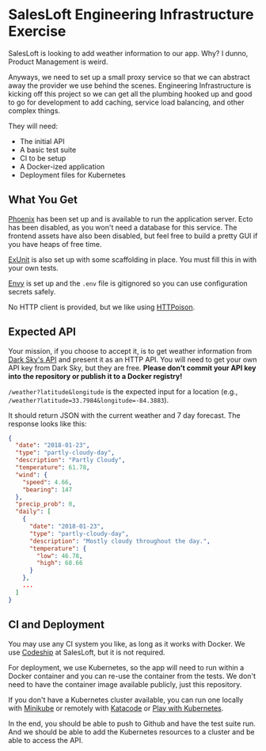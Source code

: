 # SalesLoft Engineering Infrastructure Exercise

SalesLoft is looking to add weather information to our app. Why? I dunno, Product Management is weird. 

Anyways, we need to set up a small proxy service so that we can abstract away the provider we use behind the scenes. Engineering Infrastructure is kicking off this project so we can get all the plumbing hooked up and good to go for development to add caching, service load balancing, and other complex things. 

They will need:
- The initial API
- A basic test suite
- CI to be setup
- A Docker-ized application
- Deployment files for Kubernetes

## What You Get

[Phoenix](https://phoenixframework.org/) has been set up and is available to run the application server. Ecto has been disabled, as you won't need a database for this service. The frontend assets have also been disabled, but feel free to build a pretty GUI if you have heaps of free time.

[ExUnit](https://hexdocs.pm/ex_unit/) is also set up with some scaffolding in place. You must fill this in with your own tests.

[Envy](https://github.com/BlakeWilliams/envy) is set up and the `.env` file is gitignored so you can use configuration secrets safely.

No HTTP client is provided, but we like using [HTTPoison](https://github.com/edgurgel/httpoison).

## Expected API

Your mission, if you choose to accept it, is to get weather information from [Dark Sky's API](https://darksky.net/dev) and present it as an HTTP API. You will need to get your own API key from Dark Sky, but they are free. **Please don't commit your API key into the repository or publish it to a Docker registry!**

`/weather?latitude&longitude` is the expected input for a location (e.g., `/weather?latitude=33.7984&longitude=-84.3883`). 

It should return JSON with the current weather and 7 day forecast. The response looks like this:
```json
{
  "date": "2018-01-23",
  "type": "partly-cloudy-day",
  "description": "Partly Cloudy",
  "temperature": 61.78,
  "wind": {
    "speed": 4.66,
    "bearing": 147
  },
  "precip_prob": 0,
  "daily": [
    {
      "date": "2018-01-23",
      "type": "partly-cloudy-day",
      "description": "Mostly cloudy throughout the day.",
      "temperature": {
        "low": 46.78,
        "high": 68.66
      }
    },
    ...
  ]
}
```

## CI and Deployment

You may use any CI system you like, as long as it works with Docker. We use [Codeship](http://codeship.com/) at SalesLoft, but it is not required.

For deployment, we use Kubernetes, so the app will need to run within a Docker container and you can re-use the container from the tests. We don't need to have the container image available publicly, just this repository.

If you don't have a Kubernetes cluster available, you can run one locally with [Minikube](https://kubernetes.io/docs/setup/minikube/) or remotely with [Katacode](https://www.katacoda.com/courses/kubernetes/playground) or [Play with Kubernetes](https://labs.play-with-k8s.com/).

In the end, you should be able to push to Github and have the test suite run. And we should be able to add the Kubernetes resources to a cluster and be able to access the API. 

